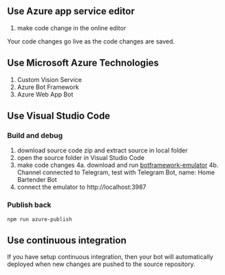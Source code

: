 ## Use Azure app service editor

1. make code change in the online editor

Your code changes go live as the code changes are saved.

## Use Microsoft Azure Technologies
1. Custom Vision Service
2. Azure Bot Framework
3. Azure Web App Bot


## Use Visual Studio Code

### Build and debug
1. download source code zip and extract source in local folder
2. open the source folder in  Visual Studio Code
3. make code changes
4a. download and run [botframework-emulator](https://emulator.botframework.com/)
4b. Channel connected to Telegram, test with Telegram Bot, name: Home Bartender Bot 
5. connect the emulator to http://localhost:3987

### Publish back

```
npm run azure-publish
```

## Use continuous integration

If you have setup continuous integration, then your bot will automatically deployed when new changes are pushed to the source repository.



